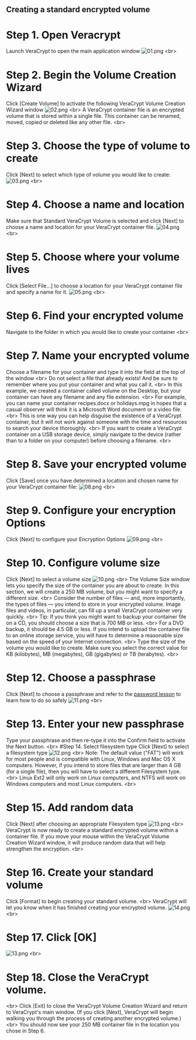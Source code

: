 
## Creating a standard encrypted volume

# Step 1. Open Veracrypt
Launch VeraCrypt to open the main application window
![01.png](01.png)
&lt;br&gt;
# Step 2. Begin the Volume Creation Wizard
Click [Create Volume] to activate the following VeraCrypt Volume Creation Wizard window
![02.png](02.png)
&lt;br&gt;
A VeraCrypt container file is an encrypted volume that is stored within a single file. This container can be renamed, moved, copied or deleted like any other file.
&lt;br&gt;
# Step 3. Choose the type of volume to create
Click [Next] to select which type of volume you would like to create:
![03.png](03.png)
&lt;br&gt;
# Step 4. Choose a name and location
Make sure that Standard VeraCrypt Volume is selected and click [Next] to choose a name and location for your VeraCrypt container file.
![04.png](04.png)
&lt;br&gt;
# Step 5. Choose where your volume lives
Click [Select File…] to choose a location for your VeraCrypt container file and specify a name for it.
![05.png](05.png)
&lt;br&gt;
# Step 6. Find your encrypted volume
Navigate to the folder in which you would like to create your container
&lt;br&gt;
# Step 7. Name your encrypted volume
Choose a filename for your container and type it into the field at the top of the window
&lt;br&gt;
Do not select a file that already exists! And be sure to remember where you put your container and what you call it.
&lt;br&gt;
In this example, we created a container called volume on the Desktop, but your container can have any filename and any file extension.
&lt;br&gt;
For example, you can name your container recipes.docx or holidays.mpg in hopes that a casual observer will think it is a Microsoft Word document or a video file.
&lt;br&gt;
This is one way you can help disguise the existence of a VeraCrypt container, but it will not work against someone with the time and resources to search your device thoroughly.
&lt;br&gt;
If you want to create a VeraCrypt container on a USB storage device, simply navigate to the device (rather than to a folder on your computer) before choosing a filename.
&lt;br&gt;
# Step 8. Save your encrypted volume
 Click [Save] once you have determined a location and chosen name for your VeraCrypt container file:
 ![08.png](08.png)
&lt;br&gt;
# Step 9. Configure your encryption Options
Click [Next] to configure your Encryption Options
![09.png](09.png)
&lt;br&gt;
# Step 10. Configure volume size
Click [Next] to select a volume size
![10.png](10.png)
&lt;br&gt;
The Volume Size window lets you specify the size of the container you are about to create. In this section, we will create a 250 MB volume, but you might want to specify a different size.
&lt;br&gt;
Consider the number of files — and, more importantly, the types of files — you intend to store in your encrypted volume. Image files and videos, in particular, can fill up a small VeraCrypt container very quickly.
&lt;br&gt;
Tip: If you think you might want to backup your container file on a CD, you should choose a size that is 700 MB or less.
&lt;br&gt;
For a DVD backup, it should be 4.5 GB or less. If you intend to upload the container file to an online storage service, you will have to determine a reasonable size based on the speed of your Internet connection.
&lt;br&gt;
Type the size of the volume you would like to create. Make sure you select the correct value for KB (kilobytes), MB (megabytes), GB (gigabytes) or TB (terabytes).
&lt;br&gt;
# Step 12. Choose a passphrase
Click [Next] to choose a passphrase and refer to the [password lesson](en/topics/understand-4-digisec/2-passwords/1-1-intro.md) to learn how to do so safely
![11.png](11.png)
&lt;br&gt;
# Step 13. Enter your new passphrase
Type your passphrase and then re-type it into the Confirm field to activate the Next button.
&lt;br&gt;
#Step 14. Select filesystem type
Click [Next] to select a filesystem type
![12.png](12.png)
&lt;br&gt;
Note: The default value (&quot;FAT&quot;) will work for most people and is compatible with Linux, Windows and Mac OS X computers. However, if you intend to store files that are larger than 4 GB (for a single file), then you will have to select a different Filesystem type.
&lt;br&gt;
Linux Ext2 will only work on Linux computers, and NTFS will work on Windows computers and most Linux computers.
&lt;br&gt;
# Step 15. Add random data
Click [Next] after choosing an appropriate Filesystem type
![13.png](13.png)
&lt;br&gt;
VeraCrypt is now ready to create a standard encrypted volume within a container file. If you move your mouse within the VeraCrypt Volume Creation Wizard window, it will produce random data that will help strengthen the encryption.
&lt;br&gt;
# Step 16. Create your standard volume
Click [Format] to begin creating your standard volume.
&lt;br&gt;
VeraCrypt will let you know when it has finished creating your encrypted volume.
![14.png](14.png)
&lt;br&gt;
# Step 17. Click [OK]
![13.png](13.png)
&lt;br&gt;
# Step 18. Close the VeraCrypt volume.
&lt;br&gt;
Click [Exit] to close the VeraCrypt Volume Creation Wizard and return to VeraCrypt&#39;s main window. (If you click [Next], VeraCrypt will begin walking you through the process of creating another encrypted volume.)
&lt;br&gt;
You should now see your 250 MB container file in the location you chose in Step 6.
